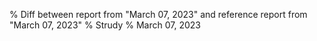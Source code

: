 % Diff between report from "March 07, 2023" and reference report from "March 07, 2023"
% Strudy
% March 07, 2023


